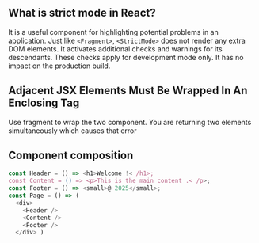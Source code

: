 ## What is strict mode in React?
It is a useful component for highlighting potential problems in an application. Just like `<Fragment>`, `<StrictMode>` does not render any extra DOM elements. It activates additional checks and warnings for its descendants. These checks apply for development mode only. It has no impact on the production build. 
## Adjacent JSX Elements Must Be Wrapped In An Enclosing Tag 
Use fragment to wrap the two component. You are returning two elements simultaneously which causes that error 
## Component composition
```js
const Header = () => <h1>Welcome !< /h1>; 
const Content = () => <p>This is the main content .< /p>; 
const Footer = () => <small>@ 2025</small>; 
const Page = () => ( 
  <div> 
    <Header /> 
    <Content /> 
    <Footer /> 
  </div> )
  ```
